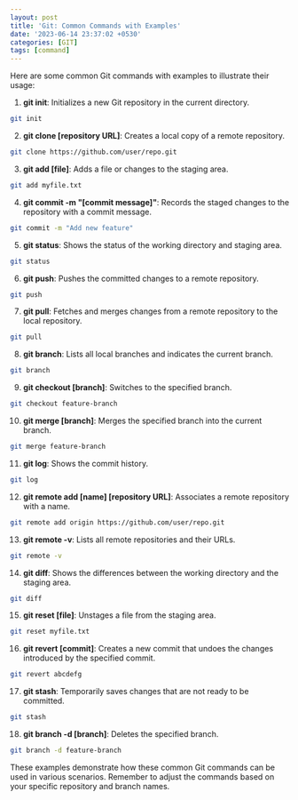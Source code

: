 ```yaml
---
layout: post
title: 'Git: Common Commands with Examples'
date: '2023-06-14 23:37:02 +0530'
categories: [GIT]
tags: [command]
---
```


Here are some common Git commands with examples to illustrate their usage:

1. **git init**: Initializes a new Git repository in the current directory.
```bash
git init
```

2. **git clone [repository URL]**: Creates a local copy of a remote repository.
```bash
git clone https://github.com/user/repo.git
```

3. **git add [file]**: Adds a file or changes to the staging area.
```bash
git add myfile.txt
```

4. **git commit -m "[commit message]"**: Records the staged changes to the repository with a commit message.
```bash
git commit -m "Add new feature"
```

5. **git status**: Shows the status of the working directory and staging area.
```bash
git status
```

6. **git push**: Pushes the committed changes to a remote repository.
```bash
git push
```

7. **git pull**: Fetches and merges changes from a remote repository to the local repository.
```bash
git pull
```

8. **git branch**: Lists all local branches and indicates the current branch.
```bash
git branch
```

9. **git checkout [branch]**: Switches to the specified branch.
```bash
git checkout feature-branch
```

10. **git merge [branch]**: Merges the specified branch into the current branch.
```bash
git merge feature-branch
```

11. **git log**: Shows the commit history.
```bash
git log
```

12. **git remote add [name] [repository URL]**: Associates a remote repository with a name.
```bash
git remote add origin https://github.com/user/repo.git
```

13. **git remote -v**: Lists all remote repositories and their URLs.
```bash
git remote -v
```

14. **git diff**: Shows the differences between the working directory and the staging area.
```bash
git diff
```

15. **git reset [file]**: Unstages a file from the staging area.
```bash
git reset myfile.txt
```

16. **git revert [commit]**: Creates a new commit that undoes the changes introduced by the specified commit.
```bash
git revert abcdefg
```

17. **git stash**: Temporarily saves changes that are not ready to be committed.
```bash
git stash
```

18. **git branch -d [branch]**: Deletes the specified branch.
```bash
git branch -d feature-branch
```

These examples demonstrate how these common Git commands can be used in various scenarios. Remember to adjust the commands based on your specific repository and branch names.